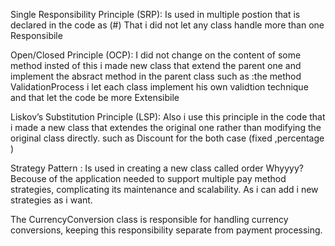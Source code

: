 Single Responsibility Principle (SRP):
Is used in multiple postion that is declared in the code as (#)
That i did not let any class handle more than one Responsibile

Open/Closed Principle (OCP):
I did not change on the content of some method insted of this i made new class that extend the parent one and implement the absract method in the parent class
such as :the method ValidationProcess i let each class implement his own validtion technique and that let the code be more Extensibile


Liskov’s Substitution Principle (LSP):
Also i use this principle in the code that i made a new class that extendes the original one rather than
modifying the original class directly. 
such as Discount for the both case (fixed ,percentage )


Strategy Pattern :
Is used in creating a new class called order Whyyyy?
Becouse of the application needed to support multiple pay method  strategies,
complicating its maintenance and scalability.
As i can add i new strategies as i want.

The CurrencyConversion class is responsible for handling currency conversions, keeping this responsibility
separate from payment processing.


